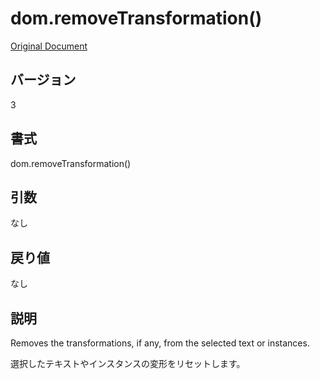 # dom.removeTransformation()

[Original Document](http://help.adobe.com/en_US/fireworks/cs/extend/WS5b3ccc516d4fbf351e63e3d1183c94856c-7be7.html)

## バージョン

3

## 書式

dom.removeTransformation()

## 引数
     
なし

## 戻り値

なし

## 説明

Removes the transformations, if any, from the selected text or instances.

選択したテキストやインスタンスの変形をリセットします。
